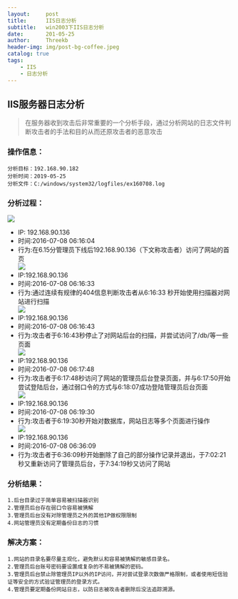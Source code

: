 ```yaml
---
layout:     post
title:      IIS日志分析
subtitle:   win2003下IIS日志分析
date:       201-05-25
author:     Threekb
header-img: img/post-bg-coffee.jpeg
catalog: true
tags:
    - IIS
    - 日志分析
---
```


## IIS服务器日志分析
>在服务器收到攻击后非常重要的一个分析手段，通过分析网站的日志文件判断攻击者的手法和目的从而还原攻击者的恶意攻击

### 操作信息：
    分析目标：192.168.90.182
    分析时间：2019-05-25
    分析文件：C:/windows/system32/logfiles/ex160708.log

### 分析过程：
![](https://threekb-1259310634.cos.ap-beijing.myqcloud.com/blog/20190525205149.png)<br>
* IP: 192.168.90.136<br>
* 时间:2016-07-08 06:16:04<br>
* 行为:在6.15分管理员下线后192.168.90.136（下文称攻击者）访问了网站的首页<br>
![](https://threekb-1259310634.cos.ap-beijing.myqcloud.com/blog/20190525205229.png)<br>
* IP:192.168.90.136<br>
* 时间:2016-07-08 06:16:33<br>
* 行为:通过连续有规律的404信息判断攻击者从6:16:33 秒开始使用扫描器对网站进行扫描<br>
![](https://threekb-1259310634.cos.ap-beijing.myqcloud.com/blog/20190525205246.png)<br>
* IP:192.168.90.136<br>
* 时间:2016-07-08 06:16:43<br>
* 行为:攻击者于6:16:43秒停止了对网站后台的扫描，并尝试访问了/db/等一些页面<br>
![](https://threekb-1259310634.cos.ap-beijing.myqcloud.com/blog/20190525205305.png)<br>
* IP:192.168.90.136<br>
* 时间:2016-07-08 06:17:48<br>
* 行为:攻击者于6:17:48秒访问了网站的管理员后台登录页面，并与6:17:50开始尝试登陆后台，通过弱口令的方式与6:18:07成功登陆管理员后台页面<br>
![](https://threekb-1259310634.cos.ap-beijing.myqcloud.com/blog/20190525205305.png)<br>
* IP:192.168.90.136<br>
* 时间:2016-07-08 06:19:30<br>
* 行为:攻击者于6:19:30秒开始对数据库，网站日志等多个页面进行操作<br>
![](https://threekb-1259310634.cos.ap-beijing.myqcloud.com/blog/20190525205316.png)<br>
* IP:192.168.90.136<br>
* 时间:2016-07-08 06:36:09<br>
* 行为:攻击者于6:36:09秒开始删除了自己的部分操作记录并退出，于7:02:21秒又重新访问了管理员后台，于7:34:19秒又访问了网站<br>

### 分析结果：
    1.后台目录过于简单容易被扫描器识别
    2.管理员后台存在弱口令容易被猜解
    3.管理员后台没有对除管理员之外的其他IP做权限限制
    4.网站管理员没有定期备份日志的习惯 

### 解决方案：
    1.网站的目录名要尽量主观化，避免默认和容易被猜解的敏感目录名。
    2.管理员后台账号密码要设置成复杂的不易被猜解的密码。
    3.管理员后台禁止除管理员IP以外的IP访问，并对尝试登录次数做严格限制，或者使用短信验证等安全的方式验证管理员的登录方式。
    4.管理员要定期备份网站日志，以防日志被攻击者删除后没法追踪溯源。




